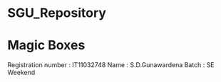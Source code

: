 SGU_Repository
==============
Magic Boxes
==============

Registration number : IT11032748
Name                : S.D.Gunawardena
Batch               :  SE Weekend
